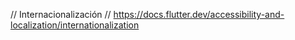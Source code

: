 // Internacionalización
// https://docs.flutter.dev/accessibility-and-localization/internationalization
